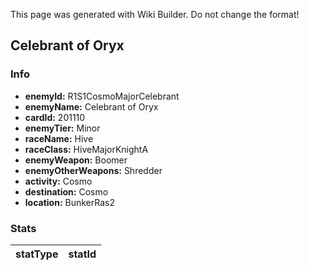 <span class="wiki-builder">This page was generated with Wiki Builder. Do not change the format!</span>

## Celebrant of Oryx
### Info
* **enemyId:** R1S1CosmoMajorCelebrant
* **enemyName:** Celebrant of Oryx
* **cardId:** 201110
* **enemyTier:** Minor
* **raceName:** Hive
* **raceClass:** HiveMajorKnightA
* **enemyWeapon:** Boomer
* **enemyOtherWeapons:** Shredder
* **activity:** Cosmo
* **destination:** Cosmo
* **location:** BunkerRas2

### Stats
statType | statId
-------- | ------

